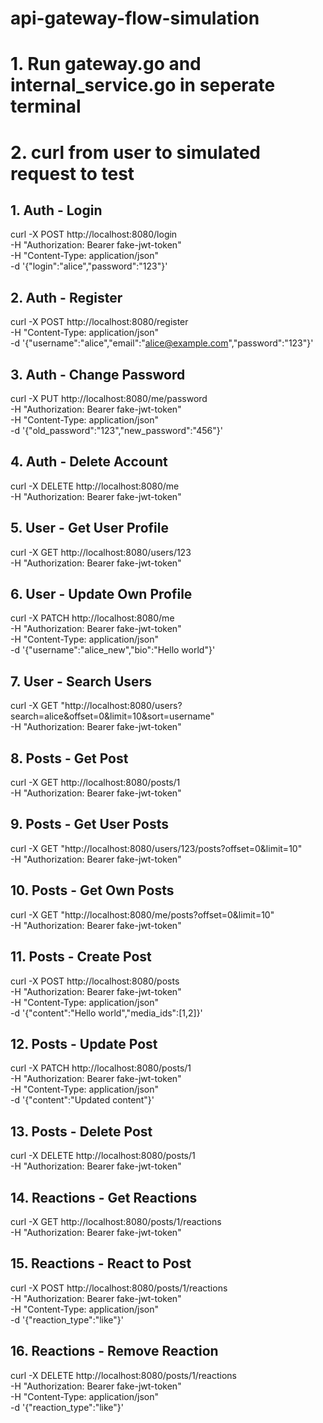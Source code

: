 # api-gateway-flow-simulation

# 1. Run gateway.go and internal_service.go in seperate terminal

# 2. curl from user to simulated request to test
## 1. Auth - Login
curl -X POST http://localhost:8080/login \
  -H "Authorization: Bearer fake-jwt-token" \
  -H "Content-Type: application/json" \
  -d '{"login":"alice","password":"123"}'

## 2. Auth - Register
curl -X POST http://localhost:8080/register \
  -H "Content-Type: application/json" \
  -d '{"username":"alice","email":"alice@example.com","password":"123"}'

## 3. Auth - Change Password
curl -X PUT http://localhost:8080/me/password \
  -H "Authorization: Bearer fake-jwt-token" \
  -H "Content-Type: application/json" \
  -d '{"old_password":"123","new_password":"456"}'

## 4. Auth - Delete Account
curl -X DELETE http://localhost:8080/me \
  -H "Authorization: Bearer fake-jwt-token"

## 5. User - Get User Profile
curl -X GET http://localhost:8080/users/123 \
  -H "Authorization: Bearer fake-jwt-token"

## 6. User - Update Own Profile
curl -X PATCH http://localhost:8080/me \
  -H "Authorization: Bearer fake-jwt-token" \
  -H "Content-Type: application/json" \
  -d '{"username":"alice_new","bio":"Hello world"}'

## 7. User - Search Users
curl -X GET "http://localhost:8080/users?search=alice&offset=0&limit=10&sort=username" \
  -H "Authorization: Bearer fake-jwt-token"

## 8. Posts - Get Post
curl -X GET http://localhost:8080/posts/1 \
  -H "Authorization: Bearer fake-jwt-token"

## 9. Posts - Get User Posts
curl -X GET "http://localhost:8080/users/123/posts?offset=0&limit=10" \
  -H "Authorization: Bearer fake-jwt-token"

## 10. Posts - Get Own Posts
curl -X GET "http://localhost:8080/me/posts?offset=0&limit=10" \
  -H "Authorization: Bearer fake-jwt-token"

## 11. Posts - Create Post
curl -X POST http://localhost:8080/posts \
  -H "Authorization: Bearer fake-jwt-token" \
  -H "Content-Type: application/json" \
  -d '{"content":"Hello world","media_ids":[1,2]}'

## 12. Posts - Update Post
curl -X PATCH http://localhost:8080/posts/1 \
  -H "Authorization: Bearer fake-jwt-token" \
  -H "Content-Type: application/json" \
  -d '{"content":"Updated content"}'

## 13. Posts - Delete Post
curl -X DELETE http://localhost:8080/posts/1 \
  -H "Authorization: Bearer fake-jwt-token"

## 14. Reactions - Get Reactions
curl -X GET http://localhost:8080/posts/1/reactions \
  -H "Authorization: Bearer fake-jwt-token"

## 15. Reactions - React to Post
curl -X POST http://localhost:8080/posts/1/reactions \
  -H "Authorization: Bearer fake-jwt-token" \
  -H "Content-Type: application/json" \
  -d '{"reaction_type":"like"}'

## 16. Reactions - Remove Reaction
curl -X DELETE http://localhost:8080/posts/1/reactions \
  -H "Authorization: Bearer fake-jwt-token" \
  -H "Content-Type: application/json" \
  -d '{"reaction_type":"like"}'


